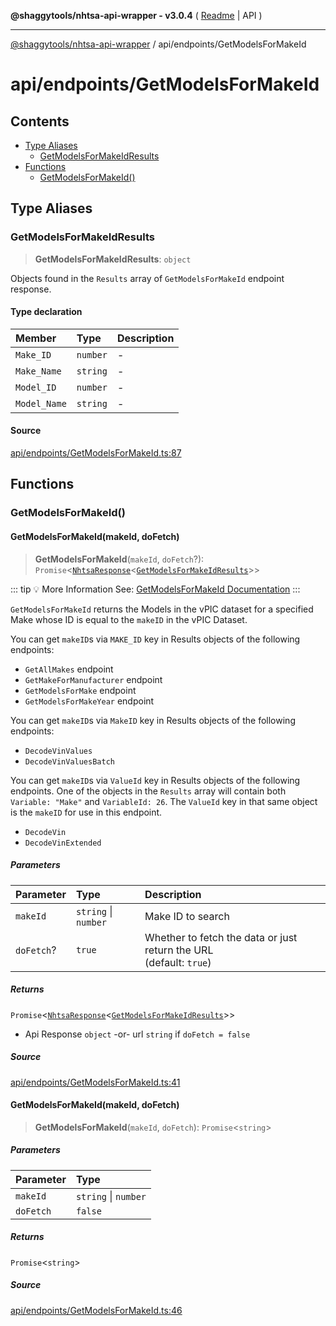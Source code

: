 **@shaggytools/nhtsa-api-wrapper - v3.0.4** ( [Readme](../../index.md) \| API )

***

[@shaggytools/nhtsa-api-wrapper](../../modules.md) / api/endpoints/GetModelsForMakeId

# api/endpoints/GetModelsForMakeId

## Contents

- [Type Aliases](GetModelsForMakeId.md#type-aliases)
  - [GetModelsForMakeIdResults](GetModelsForMakeId.md#getmodelsformakeidresults)
- [Functions](GetModelsForMakeId.md#functions)
  - [GetModelsForMakeId()](GetModelsForMakeId.md#getmodelsformakeid)

## Type Aliases

### GetModelsForMakeIdResults

> **GetModelsForMakeIdResults**: `object`

Objects found in the `Results` array of `GetModelsForMakeId` endpoint response.

#### Type declaration

| Member | Type | Description |
| :------ | :------ | :------ |
| `Make_ID` | `number` | - |
| `Make_Name` | `string` | - |
| `Model_ID` | `number` | - |
| `Model_Name` | `string` | - |

#### Source

[api/endpoints/GetModelsForMakeId.ts:87](https://github.com/ShaggyTech/nhtsa-api-wrapper/blob/main/packages/lib/src/api/endpoints/GetModelsForMakeId.ts#L87)

## Functions

### GetModelsForMakeId()

#### GetModelsForMakeId(makeId, doFetch)

> **GetModelsForMakeId**(`makeId`, `doFetch`?): `Promise`\<[`NhtsaResponse`](../types.md#nhtsaresponset)\<[`GetModelsForMakeIdResults`](GetModelsForMakeId.md#getmodelsformakeidresults)\>\>

::: tip :bulb: More Information
See: [GetModelsForMakeId Documentation](/guide/vpic/endpoints/get-models-for-make-id)
:::

`GetModelsForMakeId` returns the Models in the vPIC dataset for a specified Make whose ID is
equal to the `makeID` in the vPIC Dataset.

You can get `makeID`s via `MAKE_ID` key in Results objects of the following endpoints:
- `GetAllMakes` endpoint
- `GetMakeForManufacturer` endpoint
- `GetModelsForMake` endpoint
- `GetModelsForMakeYear` endpoint

You can get `makeID`s via `MakeID` key in Results objects of the following endpoints:
- `DecodeVinValues`
- `DecodeVinValuesBatch`

You can get `makeID`s via `ValueId` key in Results objects of the following endpoints.
One of the objects in the `Results` array will contain both `Variable: "Make"` and
`VariableId: 26`. The `ValueId` key in that same object is the `makeID` for use in this
endpoint.
- `DecodeVin`
- `DecodeVinExtended`

##### Parameters

| Parameter | Type | Description |
| :------ | :------ | :------ |
| `makeId` | `string` \| `number` | Make ID to search |
| `doFetch`? | `true` | Whether to fetch the data or just return the URL<br />(default: `true`) |

##### Returns

`Promise`\<[`NhtsaResponse`](../types.md#nhtsaresponset)\<[`GetModelsForMakeIdResults`](GetModelsForMakeId.md#getmodelsformakeidresults)\>\>

- Api Response `object`
-or- url `string` if `doFetch = false`

##### Source

[api/endpoints/GetModelsForMakeId.ts:41](https://github.com/ShaggyTech/nhtsa-api-wrapper/blob/main/packages/lib/src/api/endpoints/GetModelsForMakeId.ts#L41)

#### GetModelsForMakeId(makeId, doFetch)

> **GetModelsForMakeId**(`makeId`, `doFetch`): `Promise`\<`string`\>

##### Parameters

| Parameter | Type |
| :------ | :------ |
| `makeId` | `string` \| `number` |
| `doFetch` | `false` |

##### Returns

`Promise`\<`string`\>

##### Source

[api/endpoints/GetModelsForMakeId.ts:46](https://github.com/ShaggyTech/nhtsa-api-wrapper/blob/main/packages/lib/src/api/endpoints/GetModelsForMakeId.ts#L46)
